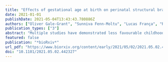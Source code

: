 ```yaml
---
title: "Effects of gestational age at birth on perinatal structural brain development in healthy term-born babies"
date: 2021-01-01
publishDate: 2021-05-04T13:43:43.780886Z
authors: ["Oliver Gale-Grant", "Sunniva Fenn-Moltu", "Lucas França", "Ralica Dimitrova", "Daan Christaens", "Lucilio Cordero-Grande", "Andrew Chew", "Shona Falconer", "Nicholas Harper", "Anthony N Price", "Jana Hutter", "Emer Hughes", "Jonathan O\textquoterightMuircheartaigh", "Mary Rutherford", "Serena J Counsell", "Daniel Rueckert", "Chiara Nosarti", "Joseph V Hajnal", "Grainne McAlonan", "Tomoki Arichi", "A David Edwards", "Dafnis Batalle"]
publication_types: ["3"]
abstract: "Multiple studies have demonstrated less favourable childhood outcomes in infants born in early term (37-38 weeks gestation) compared to those born at full term (40-41 weeks gestation). While this could be due to lower birthweight and greater perinatal morbidity, gestational age at birth may also have a direct effect on the brain and subsequent neurodevelopment in term-born babies. Here we characterise structural brain correlates of gestational age at birth in healthy term-born neonates and their relationship to later neurodevelopmental outcome. We used T2 and diffusion weighted Magnetic Resonance Images acquired in the neonatal period from a cohort (n=454) of healthy babies born at term age (&gt;37 weeks gestation) and scanned between 1 and 41 days after birth. Images were analysed using tensor based morphometry (TBM) and tract based spatial statistics (TBSS). Neurodevelopment was subsequently assessed at age 18 months using the Bayley-III Scales of Infant and Toddler Development (n=281), and the effects of gestational age at birth and related neuroimaging findings on outcome were analysed with linear regression. Infants born earlier had areas of higher relative ventricular volume, and lower relative brain volume in the basal ganglia, cerebellum and brainstem. Earlier birth was also associated with lower fractional anisotropy, higher mean, axial and radial diffusivity in major white matter tracts. Gestational age at birth was positively associated with all Bayley-III subscales at age 18 months. Linear regression models predicting outcome from gestational age at birth were significantly improved by adding neuroimaging features associated with gestational age at birth. This work adds to the growing body of evidence of the impact of early term birth and highlights the importance of considering the effect of gestational age at birth in future neuroimaging studies including term-born babies.Competing Interest StatementThe authors have declared no competing interest."
featured: false
publication: "*bioRxiv*"
url_pdf: "https://www.biorxiv.org/content/early/2021/05/02/2021.05.02.442327"
doi: "10.1101/2021.05.02.442327"
---
```

